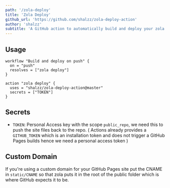 ```yaml
---
path: '/zola-deploy'
title: 'Zola Deploy'
github_url: 'https://github.com/shalzz/zola-deploy-action'
author: 'shalzz'
subtitle: 'A GitHub action to automatically build and deploy your zola site to the master branch as GitHub Pages.'
---
```


## Usage

```
workflow "Build and deploy on push" {
  on = "push"
  resolves = ["zola deploy"]
}

action "zola deploy" {
  uses = "shalzz/zola-deploy-action@master"
  secrets = ["TOKEN"]
}
```

## Secrets

- `TOKEN`: Personal Access key with the scope `public_repo`, we need this
  to push the site files back to the repo.
  ( Actions already provides a `GITHUB_TOKEN` which is an installation token and does not trigger a GitHub Pages builds hence we need a personal access token )

## Custom Domain

If you're using a custom domain for your GitHub Pages site put the CNAME
in `static/CNAME` so that zola puts it in the root of the public folder
which is where GitHub expects it to be.

[zola]: https://github.com/getzola/zola
